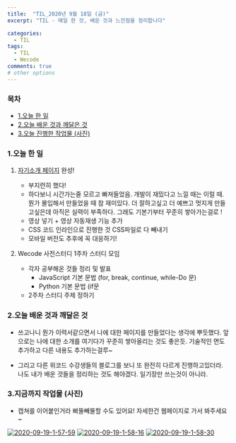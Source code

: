 ```yaml
---
title:  "TIL_2020년 9월 18일 (금)"
excerpt: "TIL - 매일 한 것, 배운 것과 느낀점을 정리합니다"

categories:
  - TIL
tags:
  - TIL
  - Wecode
comments: true
# other options
---
```



<h3>목차</h3>

- [1.오늘 한 일](#1오늘-한-일)
- [2.오늘 배운 것과 깨달은 것](#2오늘-배운-것과-깨달은-것)
- [3.오늘 진행한 작업물 (사진)](#3오늘-진행한-작업물-사진)
  

### 1.오늘 한 일
    
1. [자기소개 페이지](https://hocheoljang.github.io/IntroduceMyself/index.html) 완성!
    - 부지런히 했다!
    - 하다보니 시간가는줄 모르고 빠져들었음. 개발이 재밌다고 느낄 때는 이럴 때. 뭔가 몰입해서 만들었을 때 참 재미있다.
    더 잘하고싶고 더 예쁘고 멋지게 만들고싶은데 아직은 실력이 부족하다. 그래도 기본기부터 꾸준히 쌓아가는걸로 !
    - 영상 넣기 + 영상 자동재생 기능 추가
    - CSS 코드 인라인으로 진행한 것 CSS파일로 다 빼내기
    - 모바일 버전도 추후에 꼭 대응하기!
    
2. Wecode 사전스터디 1주차 스터디 모임
    - 각자 공부해온 것들 정리 및 발표
        - JavaScript 기본 문법 (for, break, continue, while-Do 문)
        - Python 기본 문법 (if문
    - 2주차 스터디 주제 정하기
        
### 2.오늘 배운 것과 깨달은 것

- 쓰고나니 뭔가 이력서같으면서 나에 대한 페이지를 만들었다는 생각에 뿌듯했다.
앞으로는 나에 대한 소개를 여기다가 꾸준히 쌓아올리는 것도 좋은듯. 기술적인 면도 추가하고 다른 내용도 추가하는걸루~

- 그리고 다른 위코드 수강생들의 블로그를 보니 또 완전히 다르게 진행하고있더라.
나도 내가 배운 것들을 정리하는 것도 해야겠다. 일기장만 쓰는것이 아니라.

### 3.지금까지 작업물 (사진)

- 캡쳐를 이어붙인거라 삐뚤빼뚤할 수도 있어요! 자세한건 웹페이지로 가서 봐주세요~

<a href="https://ibb.co/jTbxH9R"><img src="https://i.ibb.co/t4QN3wX/2020-09-19-1-57-59.png" alt="2020-09-19-1-57-59" border="0"></a>
<a href="https://ibb.co/qYKByKx"><img src="https://i.ibb.co/F426x2n/2020-09-19-1-58-16.png" alt="2020-09-19-1-58-16" border="0"></a>
<a href="https://ibb.co/DGs295J"><img src="https://i.ibb.co/28m4vg9/2020-09-19-1-58-30.png" alt="2020-09-19-1-58-30" border="0"></a>